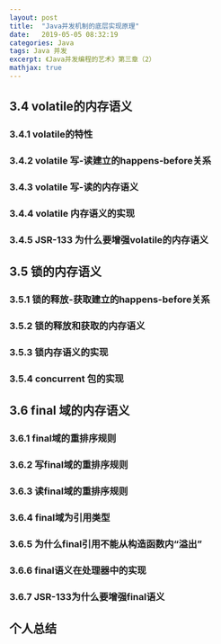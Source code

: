 ```yaml
---
layout: post
title:  "Java并发机制的底层实现原理"
date:   2019-05-05 08:32:19
categories: Java
tags: Java 并发
excerpt: 《Java并发编程的艺术》第三章（2）
mathjax: true
---
```


## 3.4 volatile的内存语义

### 3.4.1 volatile的特性 

### 3.4.2 volatile 写-读建立的happens-before关系

### 3.4.3 volatile 写-读的内存语义

### 3.4.4 volatile 内存语义的实现

### 3.4.5 JSR-133 为什么要增强volatile的内存语义

## 3.5 锁的内存语义

### 3.5.1 锁的释放-获取建立的happens-before关系

### 3.5.2 锁的释放和获取的内存语义

### 3.5.3 锁内存语义的实现

### 3.5.4 concurrent 包的实现


## 3.6 final 域的内存语义

### 3.6.1 final域的重排序规则

### 3.6.2 写final域的重排序规则

### 3.6.3 读final域的重排序规则

### 3.6.4 final域为引用类型

### 3.6.5 为什么final引用不能从构造函数内“溢出”

### 3.6.6 final语义在处理器中的实现

### 3.6.7 JSR-133为什么要增强final语义

## 个人总结


